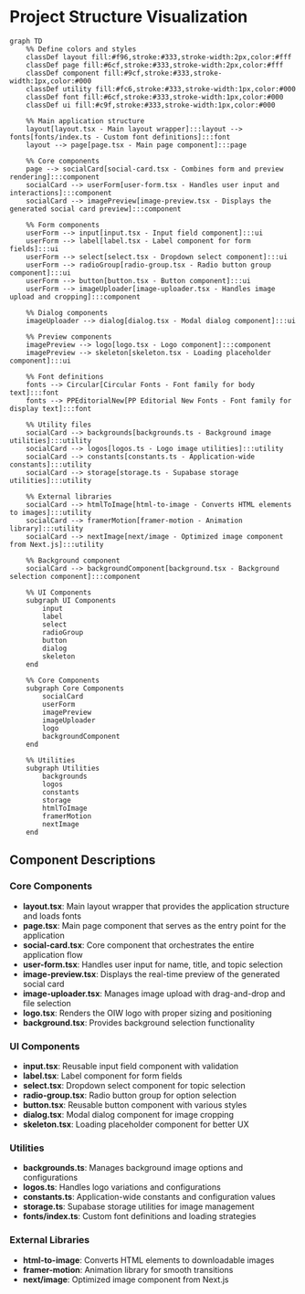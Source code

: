 # Project Structure Visualization

```mermaid
graph TD
    %% Define colors and styles
    classDef layout fill:#f96,stroke:#333,stroke-width:2px,color:#fff
    classDef page fill:#6cf,stroke:#333,stroke-width:2px,color:#fff
    classDef component fill:#9cf,stroke:#333,stroke-width:1px,color:#000
    classDef utility fill:#fc6,stroke:#333,stroke-width:1px,color:#000
    classDef font fill:#6cf,stroke:#333,stroke-width:1px,color:#000
    classDef ui fill:#c9f,stroke:#333,stroke-width:1px,color:#000

    %% Main application structure
    layout[layout.tsx - Main layout wrapper]:::layout --> fonts[fonts/index.ts - Custom font definitions]:::font
    layout --> page[page.tsx - Main page component]:::page
    
    %% Core components
    page --> socialCard[social-card.tsx - Combines form and preview rendering]:::component
    socialCard --> userForm[user-form.tsx - Handles user input and interactions]:::component
    socialCard --> imagePreview[image-preview.tsx - Displays the generated social card preview]:::component
    
    %% Form components
    userForm --> input[input.tsx - Input field component]:::ui
    userForm --> label[label.tsx - Label component for form fields]:::ui
    userForm --> select[select.tsx - Dropdown select component]:::ui
    userForm --> radioGroup[radio-group.tsx - Radio button group component]:::ui
    userForm --> button[button.tsx - Button component]:::ui
    userForm --> imageUploader[image-uploader.tsx - Handles image upload and cropping]:::component
    
    %% Dialog components
    imageUploader --> dialog[dialog.tsx - Modal dialog component]:::ui
    
    %% Preview components
    imagePreview --> logo[logo.tsx - Logo component]:::component
    imagePreview --> skeleton[skeleton.tsx - Loading placeholder component]:::ui
    
    %% Font definitions
    fonts --> Circular[Circular Fonts - Font family for body text]:::font
    fonts --> PPEditorialNew[PP Editorial New Fonts - Font family for display text]:::font
    
    %% Utility files
    socialCard --> backgrounds[backgrounds.ts - Background image utilities]:::utility
    socialCard --> logos[logos.ts - Logo image utilities]:::utility
    socialCard --> constants[constants.ts - Application-wide constants]:::utility
    socialCard --> storage[storage.ts - Supabase storage utilities]:::utility
    
    %% External libraries
    socialCard --> htmlToImage[html-to-image - Converts HTML elements to images]:::utility
    socialCard --> framerMotion[framer-motion - Animation library]:::utility
    socialCard --> nextImage[next/image - Optimized image component from Next.js]:::utility
    
    %% Background component
    socialCard --> backgroundComponent[background.tsx - Background selection component]:::component
    
    %% UI Components
    subgraph UI Components
        input
        label
        select
        radioGroup
        button
        dialog
        skeleton
    end
    
    %% Core Components
    subgraph Core Components
        socialCard
        userForm
        imagePreview
        imageUploader
        logo
        backgroundComponent
    end
    
    %% Utilities
    subgraph Utilities
        backgrounds
        logos
        constants
        storage
        htmlToImage
        framerMotion
        nextImage
    end
```

## Component Descriptions

### Core Components

- **layout.tsx**: Main layout wrapper that provides the application structure and loads fonts
- **page.tsx**: Main page component that serves as the entry point for the application
- **social-card.tsx**: Core component that orchestrates the entire application flow
- **user-form.tsx**: Handles user input for name, title, and topic selection
- **image-preview.tsx**: Displays the real-time preview of the generated social card
- **image-uploader.tsx**: Manages image upload with drag-and-drop and file selection
- **logo.tsx**: Renders the OIW logo with proper sizing and positioning
- **background.tsx**: Provides background selection functionality

### UI Components

- **input.tsx**: Reusable input field component with validation
- **label.tsx**: Label component for form fields
- **select.tsx**: Dropdown select component for topic selection
- **radio-group.tsx**: Radio button group for option selection
- **button.tsx**: Reusable button component with various styles
- **dialog.tsx**: Modal dialog component for image cropping
- **skeleton.tsx**: Loading placeholder component for better UX

### Utilities

- **backgrounds.ts**: Manages background image options and configurations
- **logos.ts**: Handles logo variations and configurations
- **constants.ts**: Application-wide constants and configuration values
- **storage.ts**: Supabase storage utilities for image management
- **fonts/index.ts**: Custom font definitions and loading strategies

### External Libraries

- **html-to-image**: Converts HTML elements to downloadable images
- **framer-motion**: Animation library for smooth transitions
- **next/image**: Optimized image component from Next.js
